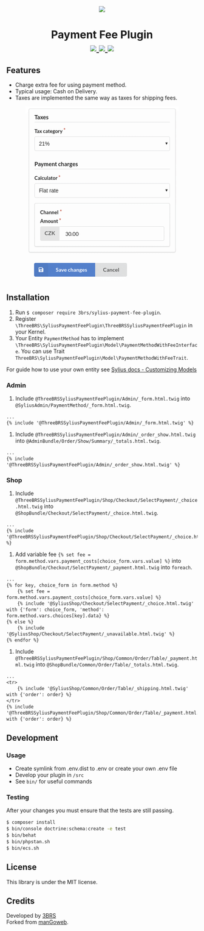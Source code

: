 <p align="center">
    <a href="https://www.3brs.com" target="_blank">
        <img src="https://3brs1.fra1.cdn.digitaloceanspaces.com/3brs/logo/3BRS-logo-sylius-200.png"/>
    </a>
</p>
<h1 align="center">
Payment Fee Plugin
<br />
    <a href="https://packagist.org/packages/3brs/sylius-payment-fee-plugin" title="License" target="_blank">
        <img src="https://img.shields.io/packagist/l/3brs/sylius-payment-fee-plugin.svg" />
    </a>
    <a href="https://packagist.org/packages/3brs/sylius-payment-fee-plugin" title="Version" target="_blank">
        <img src="https://img.shields.io/packagist/v/3brs/sylius-payment-fee-plugin.svg" />
    </a>
    <a href="https://circleci.com/gh/3BRS/sylius-payment-fee-plugin" title="Build status" target="_blank">
        <img src="https://circleci.com/gh/3BRS/sylius-payment-fee-plugin.svg?style=shield" />
    </a>
</h1>

## Features

* Charge extra fee for using payment method.
* Typical usage: Cash on Delivery.
* Taxes are implemented the same way as taxes for shipping fees.

<p align="center">
	<img src="https://raw.githubusercontent.com/3BRS/sylius-payment-fee-plugin/master/doc/admin.png"/>
</p>

## Installation

1. Run `$ composer require 3brs/sylius-payment-fee-plugin`.
2. Register `\ThreeBRS\SyliusPaymentFeePlugin\ThreeBRSSyliusPaymentFeePlugin` in your Kernel.
3. Your Entity `PaymentMethod` has to implement `\ThreeBRS\SyliusPaymentFeePlugin\Model\PaymentMethodWithFeeInterface`. You can use Trait `ThreeBRS\SyliusPaymentFeePlugin\Model\PaymentMethodWithFeeTrait`. 

For guide how to use your own entity see [Sylius docs - Customizing Models](https://docs.sylius.com/en/latest/customization/model.html)

### Admin

1. Include `@ThreeBRSSyliusPaymentFeePlugin/Admin/_form.html.twig` into `@SyliusAdmin/PaymentMethod/_form.html.twig`.

```twig
...
{% include '@ThreeBRSSyliusPaymentFeePlugin/Admin/_form.html.twig' %}
```

1. Include `@ThreeBRSSyliusPaymentFeePlugin/Admin/_order_show.html.twig` into `@AdminBundle/Order/Show/Summary/_totals.html.twig`.

```twig
...
{% include '@ThreeBRSSyliusPaymentFeePlugin/Admin/_order_show.html.twig' %}
```

### Shop

1. Include `@ThreeBRSSyliusPaymentFeePlugin/Shop/Checkout/SelectPayment/_choice.html.twig` into `@ShopBundle/Checkout/SelectPayment/_choice.html.twig`.

```twig
...
{% include '@ThreeBRSSyliusPaymentFeePlugin/Shop/Checkout/SelectPayment/_choice.html.twig' %}
```

1. Add variable fee `{% set fee = form.method.vars.payment_costs[choice_form.vars.value] %}` into `@ShopBundle/Checkout/SelectPayment/_payment.html.twig` into `foreach`.

```twig
...
{% for key, choice_form in form.method %}
    {% set fee = form.method.vars.payment_costs[choice_form.vars.value] %}
    {% include '@SyliusShop/Checkout/SelectPayment/_choice.html.twig' with {'form': choice_form, 'method': form.method.vars.choices[key].data} %}
{% else %}
    {% include '@SyliusShop/Checkout/SelectPayment/_unavailable.html.twig' %}
{% endfor %}
```

1. Include `@ThreeBRSSyliusPaymentFeePlugin/Shop/Common/Order/Table/_payment.html.twig` into `@ShopBundle/Common/Order/Table/_totals.html.twig`.

```twig
...
<tr>
    {% include '@SyliusShop/Common/Order/Table/_shipping.html.twig' with {'order': order} %}
</tr>
{% include '@ThreeBRSSyliusPaymentFeePlugin/Shop/Common/Order/Table/_payment.html.twig' with {'order': order} %}
```

## Development

### Usage

- Create symlink from .env.dist to .env or create your own .env file
- Develop your plugin in `/src`
- See `bin/` for useful commands

### Testing

After your changes you must ensure that the tests are still passing.

```bash
$ composer install
$ bin/console doctrine:schema:create -e test
$ bin/behat
$ bin/phpstan.sh
$ bin/ecs.sh
```

License
-------
This library is under the MIT license.

Credits
-------
Developed by [3BRS](https://3brs.com)<br>
Forked from [manGoweb](https://github.com/mangoweb-sylius/SyliusPaymentFeePlugin).
